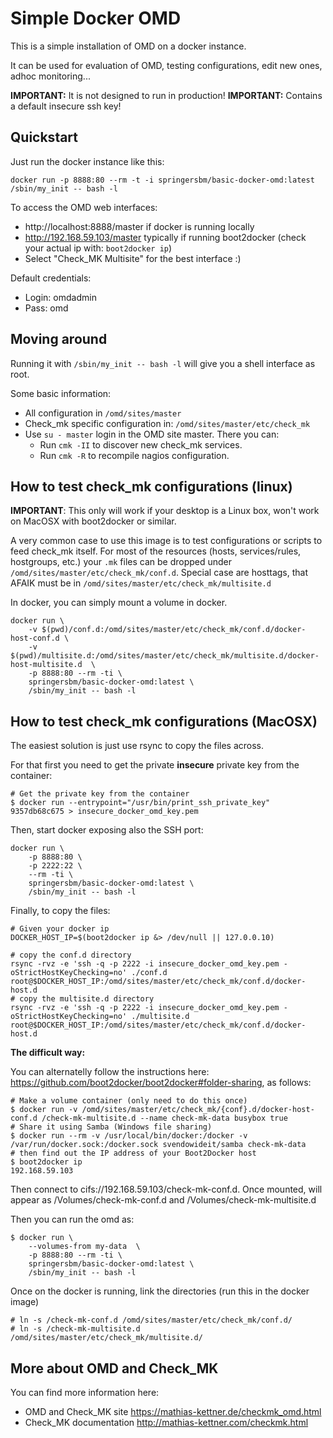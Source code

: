 Simple Docker OMD
=================

This is a simple installation of OMD on a docker instance.

It can be used for evaluation of OMD, testing configurations, edit new ones, adhoc monitoring...

**IMPORTANT:** It is not designed to run in production! 
**IMPORTANT:** Contains a default insecure ssh key!

Quickstart
----------

Just run the docker instance like this:

	docker run -p 8888:80 --rm -t -i springersbm/basic-docker-omd:latest /sbin/my_init -- bash -l
	
To access the OMD web interfaces:

 * http://localhost:8888/master if docker is running locally
 * http://192.168.59.103/master typically if running boot2docker (check your actual ip with: `boot2docker ip`)
 * Select "Check_MK Multisite" for the best interface :)

Default credentials:

 * Login: omdadmin
 * Pass: omd
 
Moving around
-------------

Running it with `/sbin/my_init -- bash -l` will give you a shell interface as root. 

Some basic information:

 * All configuration in `/omd/sites/master`
 * Check_mk specific configuration in: `/omd/sites/master/etc/check_mk`
 * Use `su - master` login in the OMD site master. There you can:
   * Run `cmk -II` to discover new check_mk services.
   * Run `cmk -R` to recompile nagios configuration.

How to test check_mk configurations (linux)
-------------------------------------------

**IMPORTANT**: This only will work if your desktop is a Linux box, won't work on MacOSX with boot2docker or similar. 

A very common case to use this image is to test configurations or scripts to feed check_mk itself. For most of the resources (hosts, services/rules, hostgroups, etc.) your `.mk` files can be dropped  under `/omd/sites/master/etc/check_mk/conf.d`. Special case are hosttags, that AFAIK must be in `/omd/sites/master/etc/check_mk/multisite.d`

In docker, you can simply mount a volume in docker. 


	docker run \
	    -v $(pwd)/conf.d:/omd/sites/master/etc/check_mk/conf.d/docker-host-conf.d \
	    -v $(pwd)/multisite.d:/omd/sites/master/etc/check_mk/multisite.d/docker-host-multisite.d  \
	    -p 8888:80 --rm -ti \
	    springersbm/basic-docker-omd:latest \
	    /sbin/my_init -- bash -l

How to test check_mk configurations (MacOSX)
-------------------------------------------

The easiest solution is just use rsync to copy the files across.

For that first you need to get the private **insecure** private key from the container:

	# Get the private key from the container
	$ docker run --entrypoint="/usr/bin/print_ssh_private_key" 9357db68c675 > insecure_docker_omd_key.pem
		

Then, start docker exposing also the SSH port:

	docker run \
	    -p 8888:80 \
	    -p 2222:22 \
	    --rm -ti \
	    springersbm/basic-docker-omd:latest \
	    /sbin/my_init -- bash -l

Finally, to copy the files:
	
	# Given your docker ip
	DOCKER_HOST_IP=$(boot2docker ip &> /dev/null || 127.0.0.10)

	# copy the conf.d directory
	rsync -rvz -e 'ssh -q -p 2222 -i insecure_docker_omd_key.pem -oStrictHostKeyChecking=no' ./conf.d root@$DOCKER_HOST_IP:/omd/sites/master/etc/check_mk/conf.d/docker-host.d
	# copy the multisite.d directory
	rsync -rvz -e 'ssh -q -p 2222 -i insecure_docker_omd_key.pem -oStrictHostKeyChecking=no' ./multisite.d root@$DOCKER_HOST_IP:/omd/sites/master/etc/check_mk/conf.d/docker-host.d
	
**The difficult way:**

You can alternatelly follow the instructions here: https://github.com/boot2docker/boot2docker#folder-sharing, as follows:

	# Make a volume container (only need to do this once)
    $ docker run -v /omd/sites/master/etc/check_mk/{conf}.d/docker-host-conf.d /check-mk-multisite.d --name check-mk-data busybox true
    # Share it using Samba (Windows file sharing)
    $ docker run --rm -v /usr/local/bin/docker:/docker -v /var/run/docker.sock:/docker.sock svendowideit/samba check-mk-data
    # then find out the IP address of your Boot2Docker host
    $ boot2docker ip
    192.168.59.103

Then connect to cifs://192.168.59.103/check-mk-conf.d. Once mounted, will appear as /Volumes/check-mk-conf.d and /Volumes/check-mk-multisite.d

Then you can run the omd as:

	$ docker run \
	    --volumes-from my-data  \
	    -p 8888:80 --rm -ti \
	    springersbm/basic-docker-omd:latest \
	    /sbin/my_init -- bash -l
	
Once on the docker is running, link the directories (run this in the docker image)
	
	# ln -s /check-mk-conf.d /omd/sites/master/etc/check_mk/conf.d/
	# ln -s /check-mk-multisite.d /omd/sites/master/etc/check_mk/multisite.d/


 
More about OMD and Check_MK
---------------------------

You can find more information here:

 * OMD and Check_MK site https://mathias-kettner.de/checkmk_omd.html
 * Check_MK documentation http://mathias-kettner.com/checkmk.html

